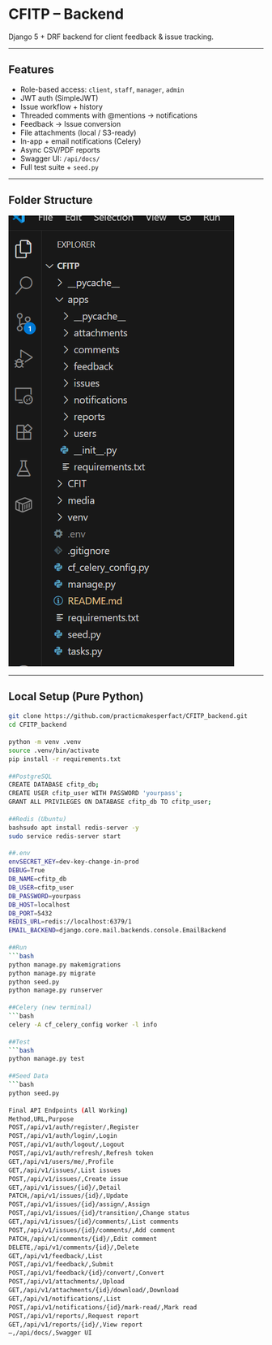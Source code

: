 # CFITP – Backend

Django 5 + DRF backend for client feedback & issue tracking.

---

## Features
- Role-based access: `client`, `staff`, `manager`, `admin`  
- JWT auth (SimpleJWT)  
- Issue workflow + history  
- Threaded comments with @mentions → notifications  
- Feedback → Issue conversion  
- File attachments (local / S3-ready)  
- In-app + email notifications (Celery)  
- Async CSV/PDF reports  
- Swagger UI: `/api/docs/`  
- Full test suite + `seed.py`

---

## Folder Structure
![alt text](image.png)

---

## Local Setup (Pure Python)

```bash
git clone https://github.com/practicmakesperfact/CFITP_backend.git
cd CFITP_backend

python -m venv .venv
source .venv/bin/activate
pip install -r requirements.txt

##PostgreSQL
CREATE DATABASE cfitp_db;
CREATE USER cfitp_user WITH PASSWORD 'yourpass';
GRANT ALL PRIVILEGES ON DATABASE cfitp_db TO cfitp_user;

##Redis (Ubuntu)
bashsudo apt install redis-server -y
sudo service redis-server start

##.env
envSECRET_KEY=dev-key-change-in-prod
DEBUG=True
DB_NAME=cfitp_db
DB_USER=cfitp_user
DB_PASSWORD=yourpass
DB_HOST=localhost
DB_PORT=5432
REDIS_URL=redis://localhost:6379/1
EMAIL_BACKEND=django.core.mail.backends.console.EmailBackend

##Run
```bash
python manage.py makemigrations
python manage.py migrate
python seed.py
python manage.py runserver

##Celery (new terminal)
```bash
celery -A cf_celery_config worker -l info

##Test
```bash
python manage.py test

##Seed Data
```bash
python seed.py

Final API Endpoints (All Working)
Method,URL,Purpose
POST,/api/v1/auth/register/,Register
POST,/api/v1/auth/login/,Login
POST,/api/v1/auth/logout/,Logout
POST,/api/v1/auth/refresh/,Refresh token
GET,/api/v1/users/me/,Profile
GET,/api/v1/issues/,List issues
POST,/api/v1/issues/,Create issue
GET,/api/v1/issues/{id}/,Detail
PATCH,/api/v1/issues/{id}/,Update
POST,/api/v1/issues/{id}/assign/,Assign
POST,/api/v1/issues/{id}/transition/,Change status
GET,/api/v1/issues/{id}/comments/,List comments
POST,/api/v1/issues/{id}/comments/,Add comment
PATCH,/api/v1/comments/{id}/,Edit comment
DELETE,/api/v1/comments/{id}/,Delete
GET,/api/v1/feedback/,List
POST,/api/v1/feedback/,Submit
POST,/api/v1/feedback/{id}/convert/,Convert
POST,/api/v1/attachments/,Upload
GET,/api/v1/attachments/{id}/download/,Download
GET,/api/v1/notifications/,List
POST,/api/v1/notifications/{id}/mark-read/,Mark read
POST,/api/v1/reports/,Request report
GET,/api/v1/reports/{id}/,View report
—,/api/docs/,Swagger UI